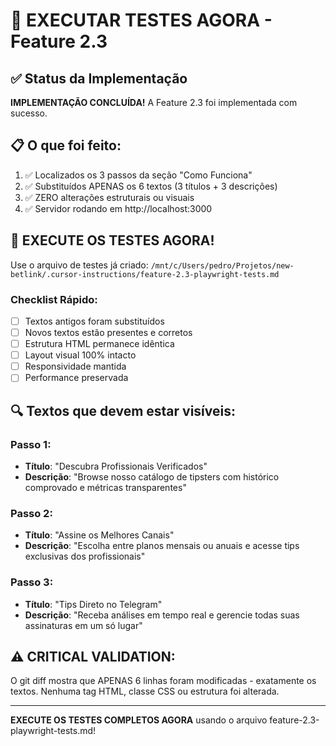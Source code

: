 # 🚀 EXECUTAR TESTES AGORA - Feature 2.3

## ✅ Status da Implementação
**IMPLEMENTAÇÃO CONCLUÍDA!** A Feature 2.3 foi implementada com sucesso.

## 📋 O que foi feito:
1. ✅ Localizados os 3 passos da seção "Como Funciona"
2. ✅ Substituídos APENAS os 6 textos (3 títulos + 3 descrições)
3. ✅ ZERO alterações estruturais ou visuais
4. ✅ Servidor rodando em http://localhost:3000

## 🎯 EXECUTE OS TESTES AGORA!

Use o arquivo de testes já criado:
`/mnt/c/Users/pedro/Projetos/new-betlink/.cursor-instructions/feature-2.3-playwright-tests.md`

### Checklist Rápido:
- [ ] Textos antigos foram substituídos
- [ ] Novos textos estão presentes e corretos
- [ ] Estrutura HTML permanece idêntica
- [ ] Layout visual 100% intacto
- [ ] Responsividade mantida
- [ ] Performance preservada

## 🔍 Textos que devem estar visíveis:

### Passo 1:
- **Título**: "Descubra Profissionais Verificados"
- **Descrição**: "Browse nosso catálogo de tipsters com histórico comprovado e métricas transparentes"

### Passo 2:
- **Título**: "Assine os Melhores Canais"
- **Descrição**: "Escolha entre planos mensais ou anuais e acesse tips exclusivas dos profissionais"

### Passo 3:
- **Título**: "Tips Direto no Telegram"
- **Descrição**: "Receba análises em tempo real e gerencie todas suas assinaturas em um só lugar"

## ⚠️ CRITICAL VALIDATION:
O git diff mostra que APENAS 6 linhas foram modificadas - exatamente os textos. 
Nenhuma tag HTML, classe CSS ou estrutura foi alterada.

---

**EXECUTE OS TESTES COMPLETOS AGORA** usando o arquivo feature-2.3-playwright-tests.md!